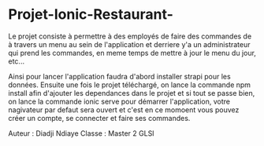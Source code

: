 # Projet-Ionic-Restaurant-
Le projet consiste à permettre à des employés de faire des commandes de à travers un menu au sein de l'application et derriere y'a un administrateur
qui prend les commandes, en meme temps de mettre à jour le menu du jour, etc...

Ainsi pour lancer l'application faudra d'abord installer strapi pour les données.
Ensuite une fois le projet téléchargé, on lance la commande npm install afin d'ajouter les dependances dans le projet et si tout se passe bien,
on lance la commande ionic serve pour démarrer l'application, votre nagivateur par defaut sera ouvert et c'est en ce momoent vous pouvez créer un compte, se connecter
 et faire ses commandes.

Auteur : Diadji Ndiaye
Classe : Master 2 GLSI
